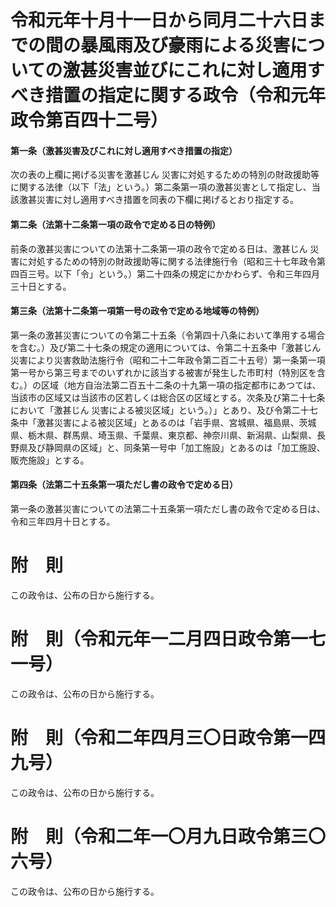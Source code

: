 # 令和元年十月十一日から同月二十六日までの間の暴風雨及び豪雨による災害についての激甚災害並びにこれに対し適用すべき措置の指定に関する政令（令和元年政令第百四十二号）
#### 第一条（激甚災害及びこれに対し適用すべき措置の指定）
次の表の上欄に掲げる災害を激甚じん
災害に対処するための特別の財政援助等に関する法律（以下「法」という。）第二条第一項の激甚災害として指定し、当該激甚災害に対し適用すべき措置を同表の下欄に掲げるとおり指定する。
#### 第二条（法第十二条第一項の政令で定める日の特例）
前条の激甚災害についての法第十二条第一項の政令で定める日は、激甚じん
災害に対処するための特別の財政援助等に関する法律施行令（昭和三十七年政令第四百三号。以下「令」という。）第二十四条の規定にかかわらず、令和三年四月三十日とする。
#### 第三条（法第十二条第一項第一号の政令で定める地域等の特例）
第一条の激甚災害についての令第二十五条（令第四十八条において準用する場合を含む。）及び第二十七条の規定の適用については、令第二十五条中「激甚じん
災害により災害救助法施行令（昭和二十二年政令第二百二十五号）第一条第一項第一号から第三号までのいずれかに該当する被害が発生した市町村（特別区を含む。）の区域（地方自治法第二百五十二条の十九第一項の指定都市にあつては、当該市の区域又は当該市の区若しくは総合区の区域とする。次条及び第二十七条において「激甚じん
災害による被災区域」という。）」とあり、及び令第二十七条中「激甚災害による被災区域」とあるのは「岩手県、宮城県、福島県、茨城県、栃木県、群馬県、埼玉県、千葉県、東京都、神奈川県、新潟県、山梨県、長野県及び静岡県の区域」と、同条第一号中「加工施設」とあるのは「加工施設、販売施設」とする。
#### 第四条（法第二十五条第一項ただし書の政令で定める日）
第一条の激甚災害についての法第二十五条第一項ただし書の政令で定める日は、令和三年四月十日とする。
# 附　則
この政令は、公布の日から施行する。
# 附　則（令和元年一二月四日政令第一七一号）
この政令は、公布の日から施行する。
# 附　則（令和二年四月三〇日政令第一四九号）
この政令は、公布の日から施行する。
# 附　則（令和二年一〇月九日政令第三〇六号）
この政令は、公布の日から施行する。
